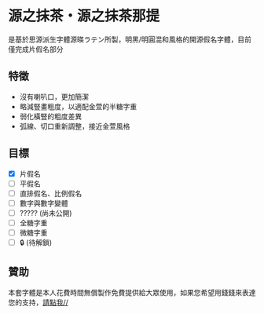 # 源之抹茶・源之抹茶那提
是基於思源派生字體源暎ラテン所製，明黑/明圓混和風格的開源假名字體，目前僅完成片假名部分

## 特徵
* 沒有喇叭口，更加簡潔
* 略減豎畫粗度，以適配金萱的半糖字重
* 弱化橫豎的粗度差異
* 弧線、切口重新調整，接近金萱風格

## 目標
- [x] 片假名
- [ ] 平假名
- [ ] 直排假名、比例假名
- [ ] 數字與數字變體
- [ ] ????? (尚未公開)
- [ ] 全糖字重
- [ ] 微糖字重
- [ ] 🔒 (待解鎖)

## 贊助
本套字體是本人花費時間無償製作免費提供給大眾使用，如果您希望用錢錢來表達您的支持，[請點我//](https://docs.google.com/document/d/13aTz6T8aqJucWd5I75mGmI2WLW-jGpRrzedXy-QzVVY)
